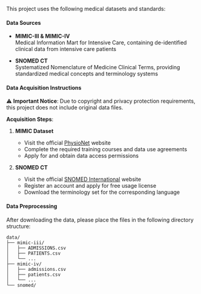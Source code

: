 This project uses the following medical datasets and standards:

#### Data Sources

- **MIMIC-III & MIMIC-IV**  
  Medical Information Mart for Intensive Care, containing de-identified clinical data from intensive care patients
  
- **SNOMED CT**  
  Systematized Nomenclature of Medicine Clinical Terms, providing standardized medical concepts and terminology systems

#### Data Acquisition Instructions

⚠️ **Important Notice**: Due to copyright and privacy protection requirements, this project does not include original data files.

**Acquisition Steps**:

1. **MIMIC Dataset**
   - Visit the official [PhysioNet](https://physionet.org/) website
   - Complete the required training courses and data use agreements
   - Apply for and obtain data access permissions

2. **SNOMED CT**
   - Visit the official [SNOMED International](https://www.snomed.org/) website
   - Register an account and apply for free usage license
   - Download the terminology set for the corresponding language

#### Data Preprocessing

After downloading the data, please place the files in the following directory structure:

```
data/
├── mimic-iii/
│   ├── ADMISSIONS.csv
│   ├── PATIENTS.csv
│   └── ...
├── mimic-iv/
│   ├── admissions.csv
│   ├── patients.csv
│   └── ...
└── snomed/
```
